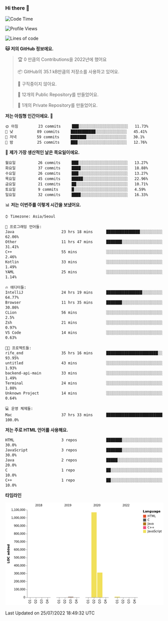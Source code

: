 ### Hi there 👋

<!--
**otm0937/otm0937** is a ✨ _special_ ✨ repository because its `README.md` (this file) appears on your GitHub profile.

Here are some ideas to get you started:

- 🔭 I’m currently working on ...
- 🌱 I’m currently learning ...
- 👯 I’m looking to collaborate on ...
- 🤔 I’m looking for help with ...
- 💬 Ask me about ...
- 📫 How to reach me: ...
- 😄 Pronouns: ...
- ⚡ Fun fact: ...
-->

  <!--START_SECTION:waka-->
![Code Time](http://img.shields.io/badge/Code%20Time-0%20secs-blue)

![Profile Views](http://img.shields.io/badge/Profile%20Views-1-blue)

![Lines of code](https://img.shields.io/badge/%EC%A0%80%EB%8A%94%20%EC%97%AC%ED%83%9C%EA%B9%8C%EC%A7%80%20-1%20Million%20%EC%A4%84%EC%9D%98%20%EC%BD%94%EB%93%9C%EB%A5%BC%20%EC%9E%91%EC%84%B1%ED%96%88%EC%96%B4%EC%9A%94.-blue)

**🐱 저의 GitHub 정보에요.** 

> 🏆 0 만큼의 Contributions을 2022년에 했어요
 > 
> 📦 GitHub의 35.1 kB만큼의 저장소를 사용하고 있어요. 
 > 
> 🚫 구직중이지 않아요.
 > 
> 📜 12개의 Public Repository를 만들었어요. 
 > 
> 🔑 1개의 Private Repository를 만들었어요. 
 > 
**저는 아침형 인간이에요. 🐤** 

```text
🌞 아침         23 commits     ███░░░░░░░░░░░░░░░░░░░░░░   11.73% 
🌆 낮　         89 commits     ███████████░░░░░░░░░░░░░░   45.41% 
🌃 저녁         59 commits     ███████░░░░░░░░░░░░░░░░░░   30.1% 
🌙 밤　         25 commits     ███░░░░░░░░░░░░░░░░░░░░░░   12.76%

```
📅 **제가 가장 생산적인 날은 목요일이에요.** 

```text
월요일          26 commits     ███░░░░░░░░░░░░░░░░░░░░░░   13.27% 
화요일          37 commits     ████░░░░░░░░░░░░░░░░░░░░░   18.88% 
수요일          26 commits     ███░░░░░░░░░░░░░░░░░░░░░░   13.27% 
목요일          45 commits     █████░░░░░░░░░░░░░░░░░░░░   22.96% 
금요일          21 commits     ██░░░░░░░░░░░░░░░░░░░░░░░   10.71% 
토요일          9 commits      █░░░░░░░░░░░░░░░░░░░░░░░░   4.59% 
일요일          32 commits     ████░░░░░░░░░░░░░░░░░░░░░   16.33%

```


📊 **저는 이번주를 이렇게 시간을 보냈어요.** 

```text
⌚︎ Timezone: Asia/Seoul

💬 프로그래밍 언어들: 
Java                     23 hrs 18 mins      ███████████████░░░░░░░░░░   62.06% 
Other                    11 hrs 47 mins      ███████░░░░░░░░░░░░░░░░░░   31.41% 
C++                      55 mins             ░░░░░░░░░░░░░░░░░░░░░░░░░   2.46% 
Kotlin                   33 mins             ░░░░░░░░░░░░░░░░░░░░░░░░░   1.49% 
YAML                     25 mins             ░░░░░░░░░░░░░░░░░░░░░░░░░   1.14%

🔥 에디터들: 
IntelliJ                 24 hrs 19 mins      ████████████████░░░░░░░░░   64.77% 
Browser                  11 hrs 35 mins      ███████░░░░░░░░░░░░░░░░░░   30.86% 
CLion                    56 mins             ░░░░░░░░░░░░░░░░░░░░░░░░░   2.5% 
Zsh                      21 mins             ░░░░░░░░░░░░░░░░░░░░░░░░░   0.97% 
VS Code                  14 mins             ░░░░░░░░░░░░░░░░░░░░░░░░░   0.63%

🐱‍💻 프로젝트들: 
rife_end                 35 hrs 16 mins      ███████████████████████░░   93.95% 
untitled                 43 mins             ░░░░░░░░░░░░░░░░░░░░░░░░░   1.93% 
backend-api-main         33 mins             ░░░░░░░░░░░░░░░░░░░░░░░░░   1.49% 
Terminal                 24 mins             ░░░░░░░░░░░░░░░░░░░░░░░░░   1.08% 
Unknown Project          14 mins             ░░░░░░░░░░░░░░░░░░░░░░░░░   0.64%

💻 운영 체제들: 
Mac                      37 hrs 33 mins      █████████████████████████   100.0%

```

**저는 주로 HTML 언어를 사용해요.** 

```text
HTML                     3 repos             ███████░░░░░░░░░░░░░░░░░░   30.0% 
JavaScript               3 repos             ███████░░░░░░░░░░░░░░░░░░   30.0% 
Java                     2 repos             █████░░░░░░░░░░░░░░░░░░░░   20.0% 
C                        1 repo              ██░░░░░░░░░░░░░░░░░░░░░░░   10.0% 
C++                      1 repo              ██░░░░░░░░░░░░░░░░░░░░░░░   10.0%

```


**타임라인**

![Chart not found](https://raw.githubusercontent.com/otm0937/otm0937/main/charts/bar_graph.png) 


 Last Updated on 25/07/2022 18:49:32 UTC
<!--END_SECTION:waka-->
